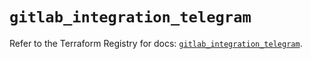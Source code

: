 # `gitlab_integration_telegram`

Refer to the Terraform Registry for docs: [`gitlab_integration_telegram`](https://registry.terraform.io/providers/gitlabhq/gitlab/18.4.0/docs/resources/integration_telegram).
